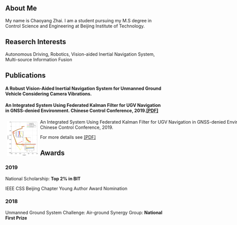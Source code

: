 ## About Me

My name is Chaoyang Zhai. I am a student pursuing my M.S degree in Control Science and Engineering at Beijing Institute of Technology.

## Reaserch Interests

Autonomous Driving, Robotics, Vision-aided Inertial Navigation System, Multi-source Information Fusion

## Publications

#### A Robust Vision-Aided Inertial Navigation System for Unmanned Ground Vehicle Considering Camera Vibrations.

#### An Integrated System Using Federated Kalman Filter for UGV Navigation in GNSS-denied Environment. Chinese Control Conference, 2019.[[PDF]](https://www.sci-hub.shop/10.23919/chicc.2019.8865416)

<p style="width:830px;">
    <img src="result3.png" align="left" width="100" hspace="5" vspace="5">
    An Integrated System Using Federated Kalman Filter for UGV Navigation in GNSS-denied Environment. Chinese Control Conference, 2019. 
</p>

For more details see [[PDF]](https://www.sci-hub.shop/10.23919/chicc.2019.8865416)

## Awards

### 2019   

National Scholarship: **Top 2% in BIT**

IEEE CSS Beijing Chapter Young Author Award Nomination

### 2018

Unmanned Ground System Challenge: Air-ground Synergy Group: **National First Prize**
